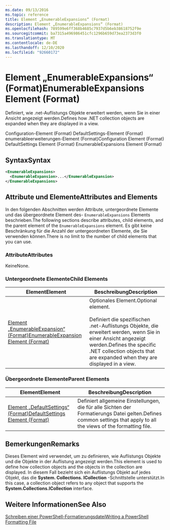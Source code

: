 ```yaml
---
ms.date: 09/13/2016
ms.topic: reference
title: Element „EnumerableExpansions“ (Format)
description: Element „EnumerableExpansions“ (Format)
ms.openlocfilehash: 789599e6ff368b4685c7937d5b6eb38618752f9e
ms.sourcegitcommit: ba7315a496986451cfc1296b659d73ea2373d3f0
ms.translationtype: MT
ms.contentlocale: de-DE
ms.lasthandoff: 12/10/2020
ms.locfileid: "92660172"
---
```

# <a name="enumerableexpansions-element-format"></a><span data-ttu-id="15e00-103">Element „EnumerableExpansions“ (Format)</span><span class="sxs-lookup"><span data-stu-id="15e00-103">EnumerableExpansions Element (Format)</span></span>

<span data-ttu-id="15e00-104">Definiert, wie .net-Auflistungs Objekte erweitert werden, wenn Sie in einer Ansicht angezeigt werden.</span><span class="sxs-lookup"><span data-stu-id="15e00-104">Defines how .NET collection objects are expanded when they are displayed in a view.</span></span>

<span data-ttu-id="15e00-105">Configuration-Element (Format) DefaultSettings-Element (Format) enumerableerweiterungen-Element (Format)</span><span class="sxs-lookup"><span data-stu-id="15e00-105">Configuration Element (Format) DefaultSettings Element (Format) EnumerableExpansions Element (Format)</span></span>

## <a name="syntax"></a><span data-ttu-id="15e00-106">Syntax</span><span class="sxs-lookup"><span data-stu-id="15e00-106">Syntax</span></span>

```xml
<EnumerableExpansions>
  <EnumerableExpansion>...</EnumerableExpansion>
</EnumerableExpansions>
```

## <a name="attributes-and-elements"></a><span data-ttu-id="15e00-107">Attribute und Elemente</span><span class="sxs-lookup"><span data-stu-id="15e00-107">Attributes and Elements</span></span>

<span data-ttu-id="15e00-108">In den folgenden Abschnitten werden Attribute, untergeordnete Elemente und das übergeordnete Element des- `EnumerableExpansions` Elements beschrieben.</span><span class="sxs-lookup"><span data-stu-id="15e00-108">The following sections describe attributes, child elements, and the parent element of the `EnumerableExpansions` element.</span></span> <span data-ttu-id="15e00-109">Es gibt keine Beschränkung für die Anzahl der untergeordneten Elemente, die Sie verwenden können.</span><span class="sxs-lookup"><span data-stu-id="15e00-109">There is no limit to the number of child elements that you can use.</span></span>

### <a name="attributes"></a><span data-ttu-id="15e00-110">Attribute</span><span class="sxs-lookup"><span data-stu-id="15e00-110">Attributes</span></span>

<span data-ttu-id="15e00-111">Keine</span><span class="sxs-lookup"><span data-stu-id="15e00-111">None.</span></span>

### <a name="child-elements"></a><span data-ttu-id="15e00-112">Untergeordnete Elemente</span><span class="sxs-lookup"><span data-stu-id="15e00-112">Child Elements</span></span>

|<span data-ttu-id="15e00-113">Element</span><span class="sxs-lookup"><span data-stu-id="15e00-113">Element</span></span>|<span data-ttu-id="15e00-114">Beschreibung</span><span class="sxs-lookup"><span data-stu-id="15e00-114">Description</span></span>|
|-------------|-----------------|
|[<span data-ttu-id="15e00-115">Element „EnumerableExpansion“ (Format)</span><span class="sxs-lookup"><span data-stu-id="15e00-115">EnumerableExpansion Element (Format)</span></span>](./enumerableexpansion-element-format.md)|<span data-ttu-id="15e00-116">Optionales Element.</span><span class="sxs-lookup"><span data-stu-id="15e00-116">Optional element.</span></span><br /><br /> <span data-ttu-id="15e00-117">Definiert die spezifischen .net-Auflistungs Objekte, die erweitert werden, wenn Sie in einer Ansicht angezeigt werden.</span><span class="sxs-lookup"><span data-stu-id="15e00-117">Defines the specific .NET collection objects that are expanded when they are displayed in a view.</span></span>|

### <a name="parent-elements"></a><span data-ttu-id="15e00-118">Übergeordnete Elemente</span><span class="sxs-lookup"><span data-stu-id="15e00-118">Parent Elements</span></span>

|<span data-ttu-id="15e00-119">Element</span><span class="sxs-lookup"><span data-stu-id="15e00-119">Element</span></span>|<span data-ttu-id="15e00-120">Beschreibung</span><span class="sxs-lookup"><span data-stu-id="15e00-120">Description</span></span>|
|-------------|-----------------|
|[<span data-ttu-id="15e00-121">Element „DefaultSettings“ (Format)</span><span class="sxs-lookup"><span data-stu-id="15e00-121">DefaultSettings Element (Format)</span></span>](./defaultsettings-element-format.md)|<span data-ttu-id="15e00-122">Definiert allgemeine Einstellungen, die für alle Sichten der Formatierungs Datei gelten.</span><span class="sxs-lookup"><span data-stu-id="15e00-122">Defines common settings that apply to all the views of the formatting file.</span></span>|

## <a name="remarks"></a><span data-ttu-id="15e00-123">Bemerkungen</span><span class="sxs-lookup"><span data-stu-id="15e00-123">Remarks</span></span>

<span data-ttu-id="15e00-124">Dieses Element wird verwendet, um zu definieren, wie Auflistungs Objekte und die Objekte in der Auflistung angezeigt werden.</span><span class="sxs-lookup"><span data-stu-id="15e00-124">This element is used to define how collection objects and the objects in the collection are displayed.</span></span> <span data-ttu-id="15e00-125">In diesem Fall bezieht sich ein Auflistungs Objekt auf jedes Objekt, das die  **System. Collections. ICollection** -Schnittstelle unterstützt.</span><span class="sxs-lookup"><span data-stu-id="15e00-125">In this case, a collection object refers to any object that supports the  **System.Collections.ICollection** interface.</span></span>

## <a name="see-also"></a><span data-ttu-id="15e00-126">Weitere Informationen</span><span class="sxs-lookup"><span data-stu-id="15e00-126">See Also</span></span>

[<span data-ttu-id="15e00-127">Schreiben einer PowerShell-Formatierungsdatei</span><span class="sxs-lookup"><span data-stu-id="15e00-127">Writing a PowerShell Formatting File</span></span>](./writing-a-powershell-formatting-file.md)
